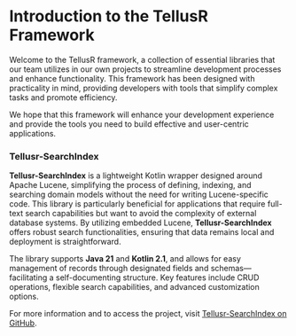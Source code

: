 
# Introduction to the TellusR Framework

Welcome to the TellusR framework, a collection of essential libraries that our team utilizes in our own projects to streamline development processes and enhance functionality. This framework has been designed with practicality in mind, providing developers with tools that simplify complex tasks and promote efficiency.

We hope that this framework will enhance your development experience and provide the tools you need to build effective and user-centric applications.


### Tellusr-SearchIndex

**Tellusr-SearchIndex** is a lightweight Kotlin wrapper designed around Apache Lucene, simplifying the process of defining, indexing, and searching domain models without the need for writing Lucene-specific code. This library is particularly beneficial for applications that require full-text search capabilities but want to avoid the complexity of external database systems. By utilizing embedded Lucene, **Tellusr-SearchIndex** offers robust search functionalities, ensuring that data remains local and deployment is straightforward.

The library supports **Java 21** and **Kotlin 2.1**, and allows for easy management of records through designated fields and schemas—facilitating a self-documenting structure. Key features include CRUD operations, flexible search capabilities, and advanced customization options.

For more information and to access the project, visit [Tellusr-SearchIndex on GitHub](https://github.com/TellusR/tellusr-searchindex).



